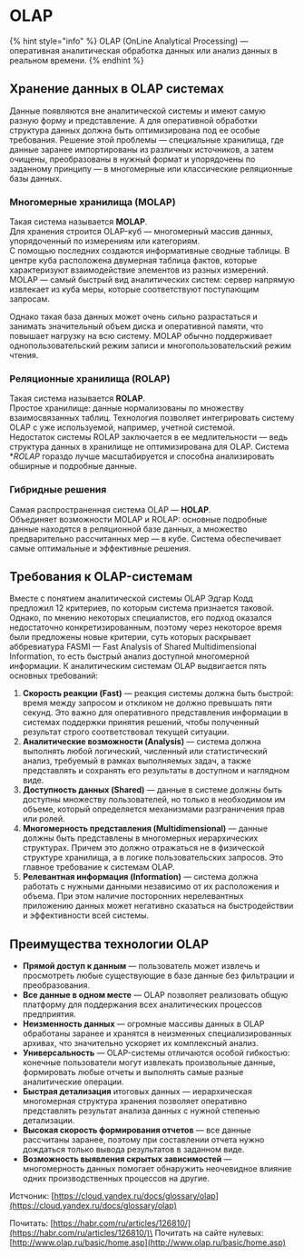 # OLAP

{% hint style="info" %}
OLAP (OnLine Analytical Processing) — оперативная аналитическая обработка данных или анализ данных в реальном времени.
{% endhint %}

## Хранение данных в OLAP системах <a href="#data-store" id="data-store"></a>

Данные появляются вне аналитической системы и имеют самую разную форму и представление. А для оперативной обработки структура данных должна быть оптимизирована под ее особые требования. Решение этой проблемы — специальные хранилища, где данные заранее импортированы из различных источников, а затем очищены, преобразованы в нужный формат и упорядочены по заданному принципу — в многомерные или классические реляционные базы данных.

### **Многомерные хранилища (MOLAP)**

Такая система называется **MOLAP**.\
Для хранения строится OLAP-куб — многомерный массив данных, упорядоченный по измерениям или категориям.\
С помощью последних создаются информативные сводные таблицы. В центре куба расположена двумерная таблица фактов, которые характеризуют взаимодействие элементов из разных измерений.\
MOLAP — cамый быстрый вид аналитических систем: сервер напрямую извлекает из куба меры, которые соответствуют поступающим запросам.

Однако такая база данных может очень сильно разрастаться и занимать значительный объем диска и оперативной памяти, что повышает нагрузку на всю систему. MOLAP обычно поддерживает однопользовательский режим записи и многопользовательский режим чтения.

### **Реляционные хранилища (ROLAP)**

Такая система называется **ROLAP**.\
Простое хранилище: данные нормализованы по множеству взаимосвязанных таблиц. Технология позволяет интегрировать систему OLAP с уже используемой, например, учетной системой.\
Недостаток системы ROLAP заключается в ее медлительности — ведь структура данных в хранилище не оптимизирована для OLAP. Система \*_ROLAP_ гораздо лучше масштабируется и способна анализировать обширные и подробные данные.

### **Гибридные решения**

Самая распространенная система OLAP — **HOLAP**.\
Объединяет возможности MOLAP и ROLAP: основные подробные данные находятся в реляционной базе данных, а множество предварительно рассчитанных мер — в кубе. Система обеспечивает самые оптимальные и эффективные решения.

## Требования к OLAP-системам <a href="#requirements" id="requirements"></a>

Вместе с понятием аналитической системы OLAP Эдгар Кодд предложил 12 критериев, по которым система признается таковой. Однако, по мнению некоторых специалистов, его подход оказался недостаточно конкретизированным, поэтому через некоторое время были предложены новые критерии, суть которых раскрывает аббревиатура FASMI — Fast Analysis of Shared Multidimensional Information, то есть быстрый анализ доступной многомерной информации. К аналитическим системам OLAP выдвигается пять основных требований:

1. **Скорость реакции (Fast)** — реакция системы должна быть быстрой: время между запросом и откликом не должно превышать пяти секунд. Это важно для оперативного представления информации в системах поддержки принятия решений, чтобы полученный результат строго соответствовал текущей ситуации.
2. **Аналитические возможности (Analysis)** — система должна выполнять любой логический, численный или статистический анализ, требуемый в рамках выполняемых задач, а также представлять и сохранять его результаты в доступном и наглядном виде.
3. **Доступность данных (Shared)** — данные в системе должны быть доступны множеству пользователей, но только в необходимом им объеме, который определяется механизмами разграничения прав или ролей.
4. **Многомерность представления (Multidimensional)** — данные должны быть представлены в многомерных иерархических структурах. Причем это должно отражаться не в физической структуре хранилища, а в логике пользовательских запросов. Это главное требование к системам OLAP.
5. **Релевантная информация (Information)** — система должна работать с нужными данными независимо от их расположения и объема. При этом наличие посторонних нерелевантных приложению данных может негативно сказаться на быстродействии и эффективности всей системы.

## Преимущества технологии OLAP <a href="#advantages" id="advantages"></a>

* **Прямой доступ к данным** — пользователь может извлечь и просмотреть любые существующие в базе данные без фильтрации и преобразования.
* **Все данные в одном месте** — OLAP позволяет реализовать общую платформу для поддержания всех аналитических процессов предприятия.
* **Неизменность данных** — огромные массивы данных в OLAP обработаны заранее и хранятся в неизменных специализированных архивах, что значительно ускоряет их комплексный анализ.
* **Универсальность** — OLAP-системы отличаются особой гибкостью: конечные пользователи могут извлекать произвольные данные, формировать любые отчеты и выполнять самые разные аналитические операции.
* **Быстрая детализация** итоговых данных — иерархическая многомерная структура хранения позволяет оперативно представлять результат анализа данных с нужной степенью детализации.
* **Высокая скорость формирования отчетов** — все данные рассчитаны заранее, поэтому при составлении отчета нужно дождаться только вывода результатов в заданном виде.
* **Возможность выявления скрытых зависимостей** — многомерность данных помогает обнаружить неочевидное влияние одних производственных процессов на другие.





Истчоник: [https://cloud.yandex.ru/docs/glossary/olap](https://cloud.yandex.ru/docs/glossary/olap)

Почитать: [https://habr.com/ru/articles/126810/](https://habr.com/ru/articles/126810/)\
Почитать на сайте нулевых: [http://www.olap.ru/basic/home.asp](http://www.olap.ru/basic/home.asp)
